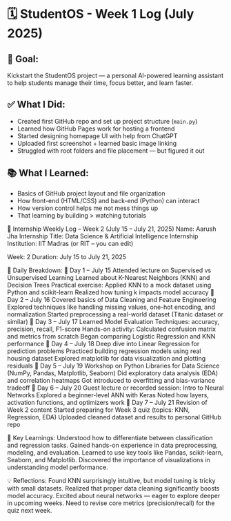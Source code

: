 # 🗓️ StudentOS - Week 1 Log (July 2025)
## 🎯 Goal:
Kickstart the StudentOS project — a personal AI-powered learning assistant to help students manage their time, focus better, and learn faster.

## ✅ What I Did:
- Created first GitHub repo and set up project structure (`main.py`)
- Learned how GitHub Pages work for hosting a frontend
- Started designing homepage UI with help from ChatGPT
- Uploaded first screenshot + learned basic image linking
- Struggled with root folders and file placement — but figured it out

## 📚 What I Learned:
- Basics of GitHub project layout and file organization
- How front-end (HTML/CSS) and back-end (Python) can interact
- How version control helps me not mess things up
- That learning by building > watching tutorials

🧠 Internship Weekly Log – Week 2 (July 15 – July 21, 2025)
Name: Aarush Jha
Internship Title: Data Science & Artificial Intelligence Internship
Institution: IIT Madras (or RIT – you can edit)



Week: 2
Duration: July 15 to July 21, 2025

📅 Daily Breakdown:
📌 Day 1 – July 15
Attended lecture on Supervised vs Unsupervised Learning
Learned about K-Nearest Neighbors (KNN) and Decision Trees
Practical exercise: Applied KNN to a mock dataset using Python and scikit-learn
Realized how tuning k impacts model accuracy
📌 Day 2 – July 16
Covered basics of Data Cleaning and Feature Engineering
Explored techniques like handling missing values, one-hot encoding, and normalization
Started preprocessing a real-world dataset (Titanic dataset or similar)
📌 Day 3 – July 17
Learned Model Evaluation Techniques: accuracy, precision, recall, F1-score
Hands-on activity: Calculated confusion matrix and metrics from scratch
Began comparing Logistic Regression and KNN performance
📌 Day 4 – July 18
Deep dive into Linear Regression for prediction problems
Practiced building regression models using real housing dataset
Explored matplotlib for data visualization and plotting residuals
📌 Day 5 – July 19
Workshop on Python Libraries for Data Science (NumPy, Pandas, Matplotlib, Seaborn)
Did exploratory data analysis (EDA) and correlation heatmaps
Got introduced to overfitting and bias-variance tradeoff
📌 Day 6 – July 20
Guest lecture or recorded session: Intro to Neural Networks
Explored a beginner-level ANN with Keras
Noted how layers, activation functions, and optimizers work
📌 Day 7 – July 21
Revision of Week 2 content
Started preparing for Week 3 quiz (topics: KNN, Regression, EDA)
Uploaded cleaned dataset and results to personal GitHub repo

📝 Key Learnings:
Understood how to differentiate between classification and regression tasks.
Gained hands-on experience in data preprocessing, modeling, and evaluation.
Learned to use key tools like Pandas, scikit-learn, Seaborn, and Matplotlib.
Discovered the importance of visualizations in understanding model performance.

💡 Reflections:
Found KNN surprisingly intuitive, but model tuning is tricky with small datasets.
Realized that proper data cleaning significantly boosts model accuracy.
Excited about neural networks — eager to explore deeper in upcoming weeks.
Need to revise core metrics (precision/recall) for the quiz next week.
